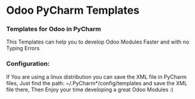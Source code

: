 # Odoo PyCharm Templates
### Templates for Odoo in PyCharm

This Templates can help you to develop Odoo Modules Faster and with no Typing Errors

### Configuration:
If You are using a linux distribution you can save the XML file in PyCharm files, Just find the path:
~/.PyCharm*/config/templates
and save the XML file there, Then Enjoy your time developing a great Odoo Modules :)
